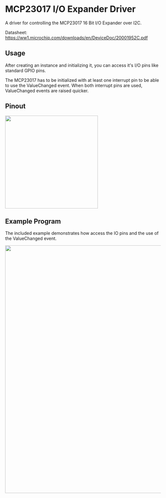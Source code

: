 # MCP23017 I/O Expander Driver

A driver for controlling the MCP23017 16 Bit I/O Expander over I2C.

Datasheet: https://ww1.microchip.com/downloads/en/DeviceDoc/20001952C.pdf

## Usage

After creating an instance and initializing it, you can access it's I/O pins like standard GPIO pins.

The MCP23017 has to be initialized with at least one interrupt pin to be able to use the ValueChanged event.
When both interrupt pins are used, ValueChanged events are raised quicker.

## Pinout

<img src="/pinout.png" width="300">

## Example Program

The included example demonstrates how access the IO pins and the use of the ValueChanged event.

<img src="/breadboard.png" width="800">

